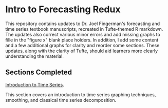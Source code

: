 # Intro to Forecasting Redux

This repository contains updates to Dr. Joel Fingerman's forecasting and time series textbook manuscripts, recreated in Tufte-themed R markdown. The updates also correct various minor errors and add missing graphs to fille in the "figure x" blank place holders. In addition, I add some content and a few additional graphs for clarity and reorder some sections. These updates, along with the clarity of Tufte, should aid learners more clearly understanding the material.

## Sections Completed

[Introduction to Time Series](https://github.com/JustinMShea/forecasting/blob/master/Tufte-Manuscripts/Chapter-6-New.pdf).

This section covers an introduction to time series graphing techniques, smoothing, and classical time series decomposition. 